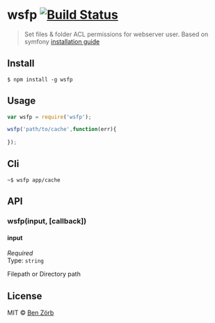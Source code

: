 # wsfp [![Build Status](https://travis-ci.org/bezoerb/wsfp.svg?branch=master)](https://travis-ci.org/bezoerb/wsfp)

> Set files & folder ACL permissions for webserver user. Based on symfony [installation guide](http://symfony.com/doc/current/book/installation.html#book-installation-permissions) 


## Install

```
$ npm install -g wsfp
```


## Usage

```js
var wsfp = require('wsfp');

wsfp('path/to/cache',function(err){
	
});
```

## Cli

```shell
~$ wsfp app/cache
```

## API

### wsfp(input, [callback])

#### input

*Required*  
Type: `string`

Filepath or Directory path

## License

MIT © [Ben Zörb](http://sommerlaune.com)
